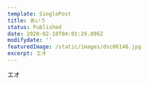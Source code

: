 ```yaml
---
template: SinglePost
title: あいう
status: Published
date: 2020-02-18T04:01:29.896Z
modifydate: ''
featuredImage: /static/images/dsc06146.jpg
excerpt: エオ
---
```

エオ
